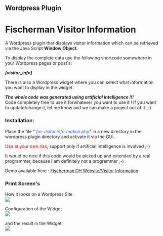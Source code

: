 ## Wordpress Plugin
# Fischerman Visitor Information

A Wordpress plugin that displays visitor information which can be retrieved via the Java Script  **Window Object**.

To display the complete data use the following shortcode somewhere in your Wordpress pages or post's:

<strong><em>[visitor_info]</em></strong>

There is also a Wordpress widget where you can select what information you want to display in the widget.

***The whole code was generated using artificial intelligence !!!***
  <br>
Code completely free to use it forwhatever you want to use it !
If you want to update/change it, let me know and we can make a project out of it ;-)
  <br>
### Installation:
Place the file " <em><span style="color: #3366ff;">fm-visitor.information.php</span></em>" in a new directory in the wordpress plugin directory and activate it via the GUI.

<span style="color: #ff0000;">Use at your own risk</span>, support only if artificial intelligence is involved ;-)

It would be nice if this code would be picked up and extended by a real programmer, because I am definitely not a programmer ;-)

Demo available here :  [Fischerman.CH Website/Visitor Information ](https://www.fischerman.ch/?page_id=530092)

### Print Screen's

<p align="left">
  How it looks on a Wordpress Site
  <br>
  <img src="https://github.com/FischermanCH/fischerman-wp-visitor-information/assets/53817150/e8b9c8c6-7667-4fd5-a453-60d876d16b42" />
</p>

<p align="left">
  Configuration of the Widget
  <br>
  <img src="https://github.com/FischermanCH/fischerman-wp-visitor-information/assets/53817150/750076c0-4e56-49e2-8dd8-479754dea73c" />
</p>

<p align="left">
  and the result in the Widget
  <br>
  <img src="https://github.com/FischermanCH/fischerman-wp-visitor-information/assets/53817150/8600c07d-e104-4a88-9392-66aad6940689)" />
</p>

